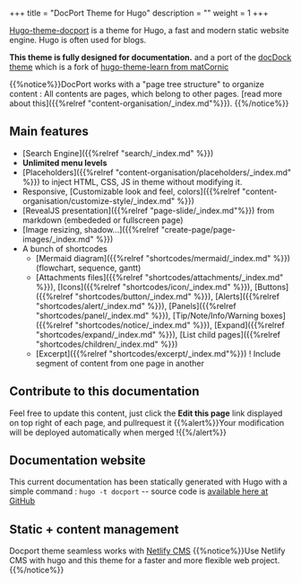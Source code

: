 +++
title = "DocPort Theme for Hugo"
description = ""
weight = 1
+++

[Hugo-theme-docport](https://github.com/vjeantet/hugo-theme-docport) is a theme for Hugo, a fast and modern static website engine. Hugo is often used for blogs.

**This theme is fully designed for documentation.** and a port of the [docDock theme](https://github.com/vjenatet/hugo-theme-docdock) which is a fork of [hugo-theme-learn from matCornic](https://github.com/matcornic/hugo-theme-learn)

{{%notice%}}DocPort works with a "page tree structure" to organize content : All contents are pages, which belong to other pages. [read more about this]({{%relref "content-organisation/_index.md"%}}).  {{%/notice%}}

## Main features

* [Search Engine]({{%relref "search/_index.md" %}})
* **Unlimited menu levels**
* [Placeholders]({{%relref "content-organisation/placeholders/_index.md" %}}) to inject HTML, CSS, JS in theme without modifying it.
* Responsive, [Customizable look and feel, colors]({{%relref "content-organisation/customize-style/_index.md" %}})
* [RevealJS presentation]({{%relref "page-slide/_index.md"%}}) from markdown (embededed or fullscreen page)
* [Image resizing, shadow...]({{%relref "create-page/page-images/_index.md" %}})
* A bunch of shortcodes
	* [Mermaid diagram]({{%relref "shortcodes/mermaid/_index.md" %}}) (flowchart, sequence, gantt)
	* [Attachments files]({{%relref "shortcodes/attachments/_index.md" %}}), [Icons]({{%relref "shortcodes/icon/_index.md" %}}), [Buttons]({{%relref "shortcodes/button/_index.md" %}}), [Alerts]({{%relref "shortcodes/alert/_index.md" %}}), [Panels]({{%relref "shortcodes/panel/_index.md" %}}), [Tip/Note/Info/Warning boxes]({{%relref "shortcodes/notice/_index.md" %}}), [Expand]({{%relref "shortcodes/expand/_index.md" %}}), [List child pages]({{%relref "shortcodes/children/_index.md" %}})
	* [Excerpt]({{%relref "shortcodes/excerpt/_index.md"%}}) ! Include segment of content from one page in another


## Contribute to this documentation
Feel free to update this content, just click the **Edit this page** link displayed on top right of each page, and pullrequest it
{{%alert%}}Your modification will be deployed automatically when merged !{{%/alert%}}


## Documentation website
This current documentation has been statically generated with Hugo with a simple command : `hugo -t docport` -- source code is [available here at GitHub](https://github.com/vjeantet/hugo-theme-docPort)

## Static + content management
Docport theme seamless works with [Netlify CMS](https://www.netlifycms.org/)
{{%notice%}}Use Netlify CMS with hugo and this theme for a faster and more flexible web project.{{%/notice%}}



